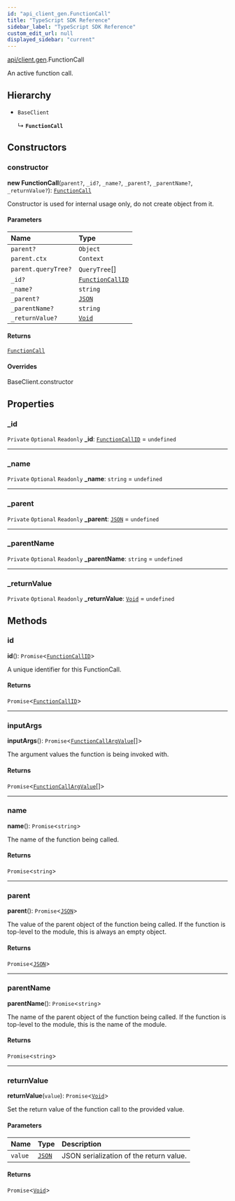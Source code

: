 ```yaml
---
id: "api_client_gen.FunctionCall"
title: "TypeScript SDK Reference"
sidebar_label: "TypeScript SDK Reference"
custom_edit_url: null
displayed_sidebar: "current"
---
```


[api/client.gen](../modules/api_client_gen.md).FunctionCall

An active function call.

## Hierarchy

- `BaseClient`

  ↳ **`FunctionCall`**

## Constructors

### constructor

**new FunctionCall**(`parent?`, `_id?`, `_name?`, `_parent?`, `_parentName?`, `_returnValue?`): [`FunctionCall`](api_client_gen.FunctionCall.md)

Constructor is used for internal usage only, do not create object from it.

#### Parameters

| Name | Type |
| :------ | :------ |
| `parent?` | `Object` |
| `parent.ctx` | `Context` |
| `parent.queryTree?` | `QueryTree`[] |
| `_id?` | [`FunctionCallID`](../modules/api_client_gen.md#functioncallid) |
| `_name?` | `string` |
| `_parent?` | [`JSON`](../modules/api_client_gen.md#json) |
| `_parentName?` | `string` |
| `_returnValue?` | [`Void`](../modules/api_client_gen.md#void) |

#### Returns

[`FunctionCall`](api_client_gen.FunctionCall.md)

#### Overrides

BaseClient.constructor

## Properties

### \_id

 `Private` `Optional` `Readonly` **\_id**: [`FunctionCallID`](../modules/api_client_gen.md#functioncallid) = `undefined`

___

### \_name

 `Private` `Optional` `Readonly` **\_name**: `string` = `undefined`

___

### \_parent

 `Private` `Optional` `Readonly` **\_parent**: [`JSON`](../modules/api_client_gen.md#json) = `undefined`

___

### \_parentName

 `Private` `Optional` `Readonly` **\_parentName**: `string` = `undefined`

___

### \_returnValue

 `Private` `Optional` `Readonly` **\_returnValue**: [`Void`](../modules/api_client_gen.md#void) = `undefined`

## Methods

### id

**id**(): `Promise`\<[`FunctionCallID`](../modules/api_client_gen.md#functioncallid)\>

A unique identifier for this FunctionCall.

#### Returns

`Promise`\<[`FunctionCallID`](../modules/api_client_gen.md#functioncallid)\>

___

### inputArgs

**inputArgs**(): `Promise`\<[`FunctionCallArgValue`](api_client_gen.FunctionCallArgValue.md)[]\>

The argument values the function is being invoked with.

#### Returns

`Promise`\<[`FunctionCallArgValue`](api_client_gen.FunctionCallArgValue.md)[]\>

___

### name

**name**(): `Promise`\<`string`\>

The name of the function being called.

#### Returns

`Promise`\<`string`\>

___

### parent

**parent**(): `Promise`\<[`JSON`](../modules/api_client_gen.md#json)\>

The value of the parent object of the function being called. If the function is top-level to the module, this is always an empty object.

#### Returns

`Promise`\<[`JSON`](../modules/api_client_gen.md#json)\>

___

### parentName

**parentName**(): `Promise`\<`string`\>

The name of the parent object of the function being called. If the function is top-level to the module, this is the name of the module.

#### Returns

`Promise`\<`string`\>

___

### returnValue

**returnValue**(`value`): `Promise`\<[`Void`](../modules/api_client_gen.md#void)\>

Set the return value of the function call to the provided value.

#### Parameters

| Name | Type | Description |
| :------ | :------ | :------ |
| `value` | [`JSON`](../modules/api_client_gen.md#json) | JSON serialization of the return value. |

#### Returns

`Promise`\<[`Void`](../modules/api_client_gen.md#void)\>

